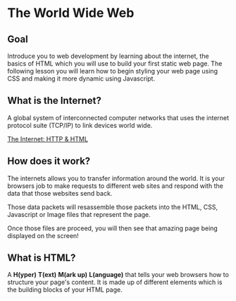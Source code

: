 # The World Wide Web 

## Goal

Introduce you to web development by learning about the internet, the basics of HTML which you will use to build your first static web page. The following lesson you will learn how to begin styling your web page using CSS and making it more dynamic using Javascript. 

## What is the Internet? 

A global system of interconnected computer networks that uses the internet protocol suite (TCP/IP) to link devices world wide. 


[The Internet: HTTP & HTML](https://www.youtube.com/watch?v=kBXQZMTmiA4s&index=5&list=PLzdnOPI1iJNfMRZm5DDxco3UdsFegvuB7)

## How does it work? 

The internets allows you to transfer information around the world. It is your browsers job to make requests to different web sites and respond with the data that those websites send back. 

Those data packets will resassemble those packets into the HTML, CSS, Javascript or Image files that represent the page. 

Once those files are proceed, you will then see that amazing page being displayed on the screen! 


## What is HTML? 

A **H(yper)** **T(ext)** **M(ark up)** **L(anguage)** that tells your web browsers how to structure your page's content. It is made up of different elements which is the building blocks of your HTML page.



